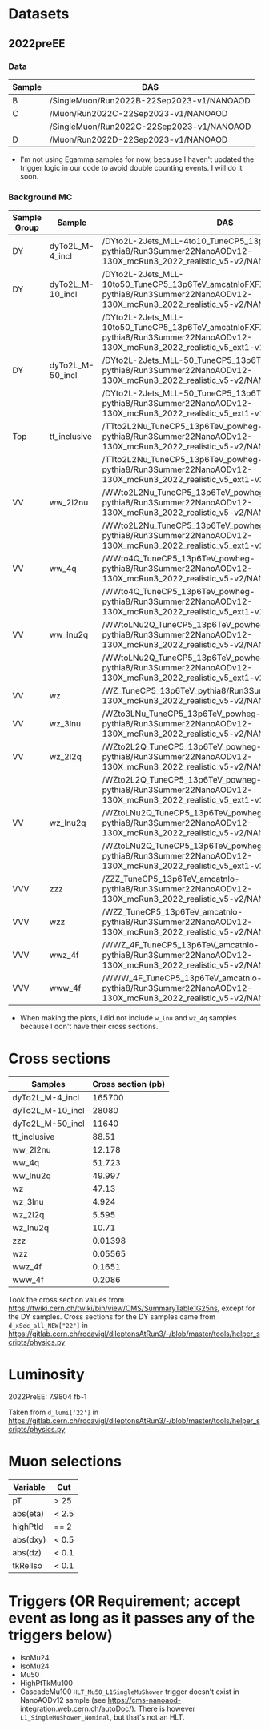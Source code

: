 # Datasets
## 2022preEE
### Data
| Sample    | DAS |
| --------- | --- |
| B | /SingleMuon/Run2022B-22Sep2023-v1/NANOAOD
| C | /Muon/Run2022C-22Sep2023-v1/NANOAOD
|   | /SingleMuon/Run2022C-22Sep2023-v1/NANOAOD
| D | /Muon/Run2022D-22Sep2023-v1/NANOAOD
* I'm not using Egamma samples for now, because I haven't updated the trigger logic in our code to avoid double counting events. I will do it soon.

### Background MC
| Sample Group | Sample | DAS |
| ------------ | ------ | --- |
| DY | dyTo2L_M-4_incl | /DYto2L-2Jets_MLL-4to10_TuneCP5_13p6TeV_amcatnloFXFX-pythia8/Run3Summer22NanoAODv12-130X_mcRun3_2022_realistic_v5-v2/NANOAODSIM
| DY | dyTo2L_M-10_incl | /DYto2L-2Jets_MLL-10to50_TuneCP5_13p6TeV_amcatnloFXFX-pythia8/Run3Summer22NanoAODv12-130X_mcRun3_2022_realistic_v5-v2/NANOAODSIM
|   |    | /DYto2L-2Jets_MLL-10to50_TuneCP5_13p6TeV_amcatnloFXFX-pythia8/Run3Summer22NanoAODv12-130X_mcRun3_2022_realistic_v5_ext1-v1/NANOAODSIM
| DY | dyTo2L_M-50_incl | /DYto2L-2Jets_MLL-50_TuneCP5_13p6TeV_amcatnloFXFX-pythia8/Run3Summer22NanoAODv12-130X_mcRun3_2022_realistic_v5-v2/NANOAODSIM
|   |    | /DYto2L-2Jets_MLL-50_TuneCP5_13p6TeV_amcatnloFXFX-pythia8/Run3Summer22NanoAODv12-130X_mcRun3_2022_realistic_v5_ext1-v1/NANOAODSIM
| Top | tt_inclusive | /TTto2L2Nu_TuneCP5_13p6TeV_powheg-pythia8/Run3Summer22NanoAODv12-130X_mcRun3_2022_realistic_v5-v2/NANOAODSIM
|   |    | /TTto2L2Nu_TuneCP5_13p6TeV_powheg-pythia8/Run3Summer22NanoAODv12-130X_mcRun3_2022_realistic_v5_ext1-v2/NANOAODSIM
| VV | ww_2l2nu | /WWto2L2Nu_TuneCP5_13p6TeV_powheg-pythia8/Run3Summer22NanoAODv12-130X_mcRun3_2022_realistic_v5-v2/NANOAODSIM
|   |    | /WWto2L2Nu_TuneCP5_13p6TeV_powheg-pythia8/Run3Summer22NanoAODv12-130X_mcRun3_2022_realistic_v5_ext1-v2/NANOAODSIM
| VV | ww_4q | /WWto4Q_TuneCP5_13p6TeV_powheg-pythia8/Run3Summer22NanoAODv12-130X_mcRun3_2022_realistic_v5-v2/NANOAODSIM
|   |    | /WWto4Q_TuneCP5_13p6TeV_powheg-pythia8/Run3Summer22NanoAODv12-130X_mcRun3_2022_realistic_v5_ext1-v2/NANOAODSIM
| VV | ww_lnu2q | /WWtoLNu2Q_TuneCP5_13p6TeV_powheg-pythia8/Run3Summer22NanoAODv12-130X_mcRun3_2022_realistic_v5-v2/NANOAODSIM
|   |    | /WWtoLNu2Q_TuneCP5_13p6TeV_powheg-pythia8/Run3Summer22NanoAODv12-130X_mcRun3_2022_realistic_v5_ext1-v2/NANOAODSIM
| VV | wz | /WZ_TuneCP5_13p6TeV_pythia8/Run3Summer22NanoAODv12-130X_mcRun3_2022_realistic_v5-v2/NANOAODSIM
| VV | wz_3lnu | /WZto3LNu_TuneCP5_13p6TeV_powheg-pythia8/Run3Summer22NanoAODv12-130X_mcRun3_2022_realistic_v5-v2/NANOAODSIM
| VV | wz_2l2q | /WZto2L2Q_TuneCP5_13p6TeV_powheg-pythia8/Run3Summer22NanoAODv12-130X_mcRun3_2022_realistic_v5-v2/NANOAODSIM
|   |    | /WZto2L2Q_TuneCP5_13p6TeV_powheg-pythia8/Run3Summer22NanoAODv12-130X_mcRun3_2022_realistic_v5_ext1-v2/NANOAODSIM
| VV | wz_lnu2q | /WZtoLNu2Q_TuneCP5_13p6TeV_powheg-pythia8/Run3Summer22NanoAODv12-130X_mcRun3_2022_realistic_v5-v2/NANOAODSIM
|   |    | /WZtoLNu2Q_TuneCP5_13p6TeV_powheg-pythia8/Run3Summer22NanoAODv12-130X_mcRun3_2022_realistic_v5_ext1-v2/NANOAODSIM
| VVV | zzz | /ZZZ_TuneCP5_13p6TeV_amcatnlo-pythia8/Run3Summer22NanoAODv12-130X_mcRun3_2022_realistic_v5-v2/NANOAODSIM
| VVV | wzz | /WZZ_TuneCP5_13p6TeV_amcatnlo-pythia8/Run3Summer22NanoAODv12-130X_mcRun3_2022_realistic_v5-v2/NANOAODSIM
| VVV | wwz_4f | /WWZ_4F_TuneCP5_13p6TeV_amcatnlo-pythia8/Run3Summer22NanoAODv12-130X_mcRun3_2022_realistic_v5-v2/NANOAODSIM
| VVV | www_4f | /WWW_4F_TuneCP5_13p6TeV_amcatnlo-madspin-pythia8/Run3Summer22NanoAODv12-130X_mcRun3_2022_realistic_v5-v2/NANOAODSIM

* When making the plots, I did not include `w_lnu` and `wz_4q` samples because I don't have their cross sections.

# Cross sections
| Samples          | Cross section (pb) |
| ---------------- | ------------------ |
| dyTo2L_M-4_incl  | 165700             |
| dyTo2L_M-10_incl | 28080              |
| dyTo2L_M-50_incl | 11640              |
| tt_inclusive     | 88.51              |
| ww_2l2nu         | 12.178             |
| ww_4q            | 51.723             |
| ww_lnu2q         | 49.997             |
| wz               | 47.13              |
| wz_3lnu          | 4.924              |
| wz_2l2q          | 5.595              |
| wz_lnu2q         | 10.71              |
| zzz              | 0.01398            |
| wzz              | 0.05565            |
| wwz_4f           | 0.1651             |
| www_4f           | 0.2086             |
Took the cross section values from https://twiki.cern.ch/twiki/bin/view/CMS/SummaryTable1G25ns, except for the DY samples. Cross sections for the DY samples came from `d_xSec_all_NEW["22"]` in https://gitlab.cern.ch/rocavigl/dileptonsAtRun3/-/blob/master/tools/helper_scripts/physics.py

# Luminosity
2022PreEE: 7.9804 fb-1

Taken from `d_lumi['22']` in https://gitlab.cern.ch/rocavigl/dileptonsAtRun3/-/blob/master/tools/helper_scripts/physics.py

# Muon selections
| Variable | Cut |
| -------- | --- |
| pT | > 25 |
| abs(eta) | < 2.5 |
| highPtId | == 2 |
| abs(dxy) | < 0.5 |
| abs(dz) | < 0.1 |
| tkRelIso | < 0.1 |

# Triggers (OR Requirement; accept event as long as it passes any of the triggers below)
* IsoMu24
* IsoMu24
* Mu50
* HighPtTkMu100
* CascadeMu100
`HLT_Mu50_L1SingleMuShower` trigger doesn't exist in NanoAODv12 sample (see https://cms-nanoaod-integration.web.cern.ch/autoDoc/). There is however `L1_SingleMuShower_Nominal`, but that's not an HLT.
